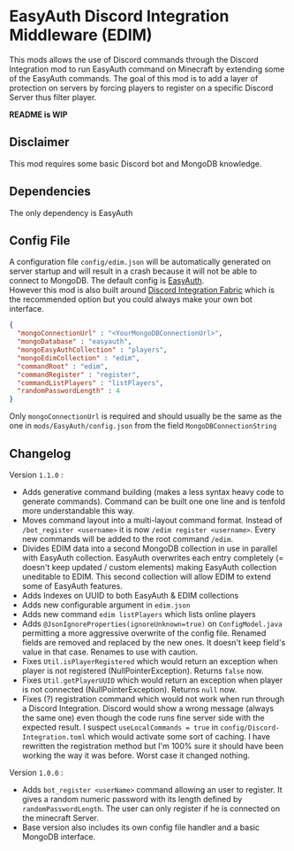 # EasyAuth Discord Integration Middleware (EDIM)
This mods allows the use of Discord commands through the Discord Integration mod to run EasyAuth command on Minecraft by extending some of the EasyAuth commands.  The goal of this mod is to add a layer of protection on servers by forcing players to register on a specific Discord Server thus filter player.

**README is WIP**

## Disclaimer
This mod requires some basic Discord bot and MongoDB knowledge.

## Dependencies 
The only dependency is EasyAuth

## Config File
A configuration file ``config/edim.json`` will be automatically generated on server startup and will result in a crash because it will not be able to connect to MongoDB.
The default config is [EasyAuth](https://www.curseforge.com/minecraft/mc-mods/easyauth).  
However this mod is also built around [Discord Integration Fabric](https://www.curseforge.com/minecraft/mc-mods/dcintegration-fabric) which is the recommended option but you could always make your own bot interface.

```json
{
  "mongoConnectionUrl" : "<YourMongoDBConnectionUrl>",
  "mongoDatabase" : "easyauth",
  "mongoEasyAuthCollection" : "players",
  "mongoEdimCollection" : "edim",
  "commandRoot" : "edim",
  "commandRegister" : "register",
  "commandListPlayers" : "listPlayers",
  "randomPasswordLength" : 4
}
```
Only ``mongoConnectionUrl`` is required and should usually be the same as the one in ``mods/EasyAuth/config.json`` from the field ``MongoDBConnectionString``

## Changelog 
Version ``1.1.0`` :
* Adds generative command building (makes a less syntax heavy code to generate commands). Command can be built one one line and is tenfold more understandable this way.
* Moves command layout into a multi-layout command format. Instead of ``/bot_register <username>`` it is now ``/edim register <username>``. Every new commands will be added to the root command ``/edim``.
* Divides EDIM data into a second MongoDB collection in use in parallel with EasyAuth collection. EasyAuth overwrites each entry completely (= doesn't keep updated / custom elements) making EasyAuth collection uneditable to EDIM. This second collection will allow EDIM to extend some of EasyAuth features.
* Adds Indexes on UUID to both EasyAuth & EDIM collections
* Adds new configurable argument in ``edim.json``
* Adds new command ``edim listPlayers`` which lists online players
* Adds ``@JsonIgnoreProperties(ignoreUnknown=true)`` on ``ConfigModel.java`` permitting a more aggressive overwrite of the config file. Renamed fields are removed and replaced by the new ones. It doesn't keep field's value in that case. Renames to use with caution.
* Fixes ``Util.isPlayerRegistered`` which would return an exception when player is not registered (NullPointerException). Returns ``false`` now.
* Fixes ``Util.getPlayerUUID`` which would return an exception when player is not connected (NullPointerException). Returns ``null`` now.
* Fixes (?) registration command which would not work when run through a Discord Integration. Discord would show a wrong message (always the same one) even though the code runs fine server side with the expected result. I suspect ``useLocalCommands = true`` in ``config/Discord-Integration.toml`` which would activate some sort of caching. I have rewritten the registration method but I'm 100% sure it should have been working the way it was before. Worst case it changed nothing.

Version ``1.0.0`` : 
* Adds ``bot_register <userName>`` command allowing an user to register. It gives a random numeric password with its length defined by ``randomPasswordLength``. The user can only register if he is connected on the minecraft Server.  
* Base version also includes its own config file handler and a basic MongoDB interface.